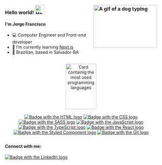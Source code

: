 ### Hello world! <img src="https://media.giphy.com/media/hvRJCLFzcasrR4ia7z/giphy.gif" width="30px" alt="Hello gif" /> <img align="right" width="210px" height="140px" src="https://media.giphy.com/media/SwImQhtiNA7io/giphy.gif" alt="A gif of a dog typing" /> 
#### I'm Jorge Francisco 

- 💻 Computer Engineer and Front-end developer
- 🌱 I’m currently learning [Next.js](https://nextjs.org/)
- 🏡 Brazilian, based in Salvador-BA

##

<div align="center">
  <a href="https://github.com/anuraghazra/github-readme-stats">
  <img height="150em" width="45%" src="https://github-readme-stats.vercel.app/api/top-langs/?username=Jorge79&layout=compact&langs_count=5&theme=tokyonight" alt="Card containig the most used programming languages" />
</div>

<br>
  
<div align="center">  
  <a href="https://dev.w3.org/html5/html-author/"><img src="https://img.shields.io/badge/HTML5-E34F26?style=for-the-badge&logo=html5&logoColor=white" alt="Badge with the HTML logo" /></a>
  <a href="https://developer.mozilla.org/en-US/docs/Web/CSS"><img src="https://img.shields.io/badge/CSS3-1572B6?style=for-the-badge&logo=css3&logoColor=white" alt="Badge with the CSS logo" /></a>
  <a href="https://sass-lang.com/documentation"><img src="https://img.shields.io/badge/Sass-CC6699?style=for-the-badge&logo=sass&logoColor=white" alt="Badge with the SASS logo" /></a>
  <a href="https://developer.mozilla.org/en-US/docs/Web/JavaScript"><img src="https://img.shields.io/badge/JavaScript-F7DF1E?style=for-the-badge&logo=javascript&logoColor=black" alt="Badge with the JavaScript logo" /></a>
  <a href="https://www.typescriptlang.org/docs/"><img src="https://img.shields.io/badge/TypeScript-007ACC?style=for-the-badge&logo=typescript&logoColor=white" alt="Badge with the TypeScript logo"/></a>
  <a href="https://reactjs.org/docs/getting-started.html"><img src="https://img.shields.io/badge/React-20232A?style=for-the-badge&logo=react&logoColor=61DAFB" alt="Badge with the React logo" /></a>
  <a href="https://styled-components.com/docs"><img src="https://img.shields.io/badge/styled--components-DB7093?style=for-the-badge&logo=styled-components&logoColor=black" alt="Badge with the Styled Component logo" /></a>
  <a href="https://git-scm.com/doc"><img src="https://img.shields.io/badge/Git-E34F26?style=for-the-badge&logo=git&logoColor=white" alt="Badge with the Git logo" /></a>
</div>
  
  ##

#### Connect with me:
  <a href="https://www.linkedin.com/in/jorge-francisco-santos/"><img src="https://img.shields.io/badge/LinkedIn-0077B5?style=for-the-badge&logo=linkedin&logoColor=white" alt="Badge with the LinkedIn logo" /></a>
